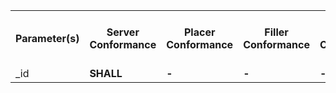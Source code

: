 <!-- communicationrequest -->
<table class="list" width="100%">
  <tbody>
    <tr>
      <th>Parameter(s)</th>
      <th>Server Conformance </th>
      <th>Placer Conformance </th>
      <th>Filler Conformance </th>
      <th>Patient Conformance </th>
      <th>Type(s)</th>
      <th>Requirements (when used alone or in combination)</th>
    </tr>
    <tr>
      <td>_id</td>
      <td><b>SHALL</b></td>
      <td><b>-</b></td>
      <td><b>-</b></td>
      <td><b>-</b></td>
      <td><code>token</code></td>
      <td></td>
    </tr>
  </tbody>
</table>

